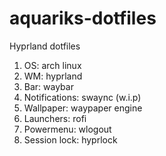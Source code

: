 # aquariks-dotfiles
 Hyprland dotfiles
1. OS: arch linux
2. WM: hyprland
3. Bar: waybar
4. Notifications: swaync (w.i.p)
5. Wallpaper: waypaper engine
6. Launchers: rofi
7. Powermenu: wlogout
8. Session lock: hyprlock

